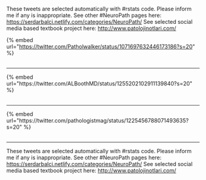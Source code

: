 

These tweets are selected automatically with #rstats code. Please inform me if any is inappropriate.
See other #NeuroPath pages here: https://serdarbalci.netlify.com/categories/NeuroPath/ 
See selected social media based textbook project here: http://www.patolojinotlari.com/

{% embed url="https://twitter.com/Patholwalker/status/1071697632446173186?s=20" %}<br>
<br>
<hr>
{% embed url="https://twitter.com/ALBoothMD/status/1255202102911139840?s=20" %}<br>
<br>
<hr>
{% embed url="https://twitter.com/pathologistmag/status/1225456788071493635?s=20" %}<br>
<br>
<hr>


These tweets are selected automatically with #rstats code. Please inform me if any is inappropriate.
See other #NeuroPath pages here: https://serdarbalci.netlify.com/categories/NeuroPath/ 
See selected social media based textbook project here: http://www.patolojinotlari.com/
